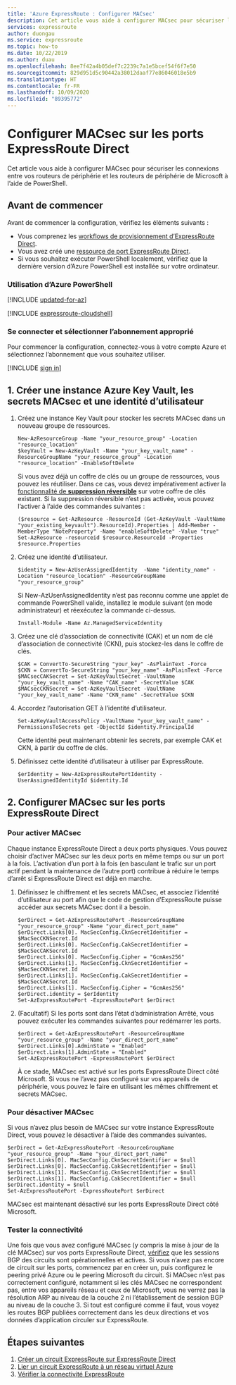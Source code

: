 ```yaml
---
title: 'Azure ExpressRoute : Configurer MACsec'
description: Cet article vous aide à configurer MACsec pour sécuriser les connexions entre vos routeurs de périphérie et les routeurs de périphérie de Microsoft.
services: expressroute
author: duongau
ms.service: expressroute
ms.topic: how-to
ms.date: 10/22/2019
ms.author: duau
ms.openlocfilehash: 8ee7f42a4b05def7c2239c7a1e5bcef54f6f7e50
ms.sourcegitcommit: 829d951d5c90442a38012daaf77e86046018e5b9
ms.translationtype: HT
ms.contentlocale: fr-FR
ms.lasthandoff: 10/09/2020
ms.locfileid: "89395772"
---
```

# <a name="configure-macsec-on-expressroute-direct-ports"></a>Configurer MACsec sur les ports ExpressRoute Direct

Cet article vous aide à configurer MACsec pour sécuriser les connexions entre vos routeurs de périphérie et les routeurs de périphérie de Microsoft à l’aide de PowerShell.

## <a name="before-you-begin"></a>Avant de commencer

Avant de commencer la configuration, vérifiez les éléments suivants :

* Vous comprenez les [workflows de provisionnement d’ExpressRoute Direct](expressroute-erdirect-about.md).
* Vous avez créé une [ressource de port ExpressRoute Direct](expressroute-howto-erdirect.md).
* Si vous souhaitez exécuter PowerShell localement, vérifiez que la dernière version d’Azure PowerShell est installée sur votre ordinateur.

### <a name="working-with-azure-powershell"></a>Utilisation d’Azure PowerShell

[!INCLUDE [updated-for-az](../../includes/hybrid-az-ps.md)]

[!INCLUDE [expressroute-cloudshell](../../includes/expressroute-cloudshell-powershell-about.md)]

### <a name="sign-in-and-select-the-right-subscription"></a>Se connecter et sélectionner l’abonnement approprié

Pour commencer la configuration, connectez-vous à votre compte Azure et sélectionnez l’abonnement que vous souhaitez utiliser.

   [!INCLUDE [sign in](../../includes/expressroute-cloud-shell-connect.md)]

## <a name="1-create-azure-key-vault-macsec-secrets-and-user-identity"></a>1. Créer une instance Azure Key Vault, les secrets MACsec et une identité d’utilisateur

1. Créez une instance Key Vault pour stocker les secrets MACsec dans un nouveau groupe de ressources.

    ```azurepowershell-interactive
    New-AzResourceGroup -Name "your_resource_group" -Location "resource_location"
    $keyVault = New-AzKeyVault -Name "your_key_vault_name" -ResourceGroupName "your_resource_group" -Location "resource_location" -EnableSoftDelete 
    ```

    Si vous avez déjà un coffre de clés ou un groupe de ressources, vous pouvez les réutiliser. Dans ce cas, vous devez impérativement activer la [fonctionnalité de **suppression réversible**](../key-vault/general/soft-delete-overview.md) sur votre coffre de clés existant. Si la suppression réversible n’est pas activée, vous pouvez l’activer à l’aide des commandes suivantes :

    ```azurepowershell-interactive
    ($resource = Get-AzResource -ResourceId (Get-AzKeyVault -VaultName "your_existing_keyvault").ResourceId).Properties | Add-Member -MemberType "NoteProperty" -Name "enableSoftDelete" -Value "true"
    Set-AzResource -resourceid $resource.ResourceId -Properties $resource.Properties
    ```
2. Créez une identité d’utilisateur.

    ```azurepowershell-interactive
    $identity = New-AzUserAssignedIdentity  -Name "identity_name" -Location "resource_location" -ResourceGroupName "your_resource_group"
    ```

    Si New-AzUserAssignedIdentity n’est pas reconnu comme une applet de commande PowerShell valide, installez le module suivant (en mode administrateur) et réexécutez la commande ci-dessus.

    ```azurepowershell-interactive
    Install-Module -Name Az.ManagedServiceIdentity
    ```
3. Créez une clé d’association de connectivité (CAK) et un nom de clé d’association de connectivité (CKN), puis stockez-les dans le coffre de clés.

    ```azurepowershell-interactive
    $CAK = ConvertTo-SecureString "your_key" -AsPlainText -Force
    $CKN = ConvertTo-SecureString "your_key_name" -AsPlainText -Force
    $MACsecCAKSecret = Set-AzKeyVaultSecret -VaultName "your_key_vault_name" -Name "CAK_name" -SecretValue $CAK
    $MACsecCKNSecret = Set-AzKeyVaultSecret -VaultName "your_key_vault_name" -Name "CKN_name" -SecretValue $CKN
    ```
4. Accordez l’autorisation GET à l’identité d’utilisateur.

    ```azurepowershell-interactive
    Set-AzKeyVaultAccessPolicy -VaultName "your_key_vault_name" -PermissionsToSecrets get -ObjectId $identity.PrincipalId
    ```

   Cette identité peut maintenant obtenir les secrets, par exemple CAK et CKN, à partir du coffre de clés.
5. Définissez cette identité d’utilisateur à utiliser par ExpressRoute.

    ```azurepowershell-interactive
    $erIdentity = New-AzExpressRoutePortIdentity -UserAssignedIdentityId $identity.Id
    ```
 
## <a name="2-configure-macsec-on-expressroute-direct-ports"></a>2. Configurer MACsec sur les ports ExpressRoute Direct

### <a name="to-enable-macsec"></a>Pour activer MACsec

Chaque instance ExpressRoute Direct a deux ports physiques. Vous pouvez choisir d’activer MACsec sur les deux ports en même temps ou sur un port à la fois. L’activation d’un port à la fois (en basculant le trafic sur un port actif pendant la maintenance de l’autre port) contribue à réduire le temps d’arrêt si ExpressRoute Direct est déjà en marche.

1. Définissez le chiffrement et les secrets MACsec, et associez l’identité d’utilisateur au port afin que le code de gestion d’ExpressRoute puisse accéder aux secrets MACsec dont il a besoin.

    ```azurepowershell-interactive
    $erDirect = Get-AzExpressRoutePort -ResourceGroupName "your_resource_group" -Name "your_direct_port_name"
    $erDirect.Links[0]. MacSecConfig.CknSecretIdentifier = $MacSecCKNSecret.Id
    $erDirect.Links[0]. MacSecConfig.CakSecretIdentifier = $MacSecCAKSecret.Id
    $erDirect.Links[0]. MacSecConfig.Cipher = "GcmAes256"
    $erDirect.Links[1]. MacSecConfig.CknSecretIdentifier = $MacSecCKNSecret.Id
    $erDirect.Links[1]. MacSecConfig.CakSecretIdentifier = $MacSecCAKSecret.Id
    $erDirect.Links[1]. MacSecConfig.Cipher = "GcmAes256"
    $erDirect.identity = $erIdentity
    Set-AzExpressRoutePort -ExpressRoutePort $erDirect
    ```
2. (Facultatif) Si les ports sont dans l’état d’administration Arrêté, vous pouvez exécuter les commandes suivantes pour redémarrer les ports.

    ```azurepowershell-interactive
    $erDirect = Get-AzExpressRoutePort -ResourceGroupName "your_resource_group" -Name "your_direct_port_name"
    $erDirect.Links[0].AdminState = "Enabled"
    $erDirect.Links[1].AdminState = "Enabled"
    Set-AzExpressRoutePort -ExpressRoutePort $erDirect
    ```

    À ce stade, MACsec est activé sur les ports ExpressRoute Direct côté Microsoft. Si vous ne l’avez pas configuré sur vos appareils de périphérie, vous pouvez le faire en utilisant les mêmes chiffrement et secrets MACsec.

### <a name="to-disable-macsec"></a>Pour désactiver MACsec

Si vous n’avez plus besoin de MACsec sur votre instance ExpressRoute Direct, vous pouvez le désactiver à l’aide des commandes suivantes.

```azurepowershell-interactive
$erDirect = Get-AzExpressRoutePort -ResourceGroupName "your_resource_group" -Name "your_direct_port_name"
$erDirect.Links[0]. MacSecConfig.CknSecretIdentifier = $null
$erDirect.Links[0]. MacSecConfig.CakSecretIdentifier = $null
$erDirect.Links[1]. MacSecConfig.CknSecretIdentifier = $null
$erDirect.Links[1]. MacSecConfig.CakSecretIdentifier = $null
$erDirect.identity = $null
Set-AzExpressRoutePort -ExpressRoutePort $erDirect
```

MACsec est maintenant désactivé sur les ports ExpressRoute Direct côté Microsoft.

### <a name="test-connectivity"></a>Tester la connectivité
Une fois que vous avez configuré MACsec (y compris la mise à jour de la clé MACsec) sur vos ports ExpressRoute Direct, [vérifiez](expressroute-troubleshooting-expressroute-overview.md) que les sessions BGP des circuits sont opérationnelles et actives. Si vous n’avez pas encore de circuit sur les ports, commencez par en créer un, puis configurez le peering privé Azure ou le peering Microsoft du circuit. Si MACsec n’est pas correctement configuré, notamment si les clés MACsec ne correspondent pas, entre vos appareils réseau et ceux de Microsoft, vous ne verrez pas la résolution ARP au niveau de la couche 2 ni l’établissement de session BGP au niveau de la couche 3. Si tout est configuré comme il faut, vous voyez les routes BGP publiées correctement dans les deux directions et vos données d’application circuler sur ExpressRoute.

## <a name="next-steps"></a>Étapes suivantes
1. [Créer un circuit ExpressRoute sur ExpressRoute Direct](expressroute-howto-erdirect.md)
2. [Lier un circuit ExpressRoute à un réseau virtuel Azure](expressroute-howto-linkvnet-arm.md)
3. [Vérifier la connectivité ExpressRoute](expressroute-troubleshooting-expressroute-overview.md)

